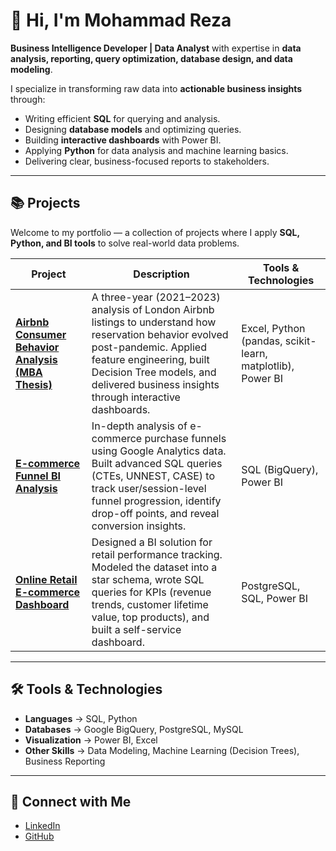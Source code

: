 # 👋 Hi, I'm Mohammad Reza

**Business Intelligence Developer | Data Analyst**
with expertise in **data analysis, reporting, query optimization, database design, and data modeling**.

I specialize in transforming raw data into **actionable business insights** through:
- Writing efficient **SQL** for querying and analysis.
- Designing **database models** and optimizing queries.
- Building **interactive dashboards** with Power BI.
- Applying **Python** for data analysis and machine learning basics.
- Delivering clear, business-focused reports to stakeholders.

---

## 📚 Projects

Welcome to my portfolio — a collection of projects where I apply **SQL, Python, and BI tools** to solve real-world data problems.

| Project | Description | Tools & Technologies |
|---------|-------------|-----------------------|
| [**Airbnb Consumer Behavior Analysis (MBA Thesis)**](https://github.com/MoRMatipour/Airbnb-Consumer-Behavior-Dynamics-Post-Pandemic-Insights) | A three-year (2021–2023) analysis of London Airbnb listings to understand how reservation behavior evolved post-pandemic. Applied feature engineering, built Decision Tree models, and delivered business insights through interactive dashboards. | Excel, Python (pandas, scikit-learn, matplotlib), Power BI |
| [**E-commerce Funnel BI Analysis**](https://github.com/MoRMatipour/funnel-BI-analysis) | In-depth analysis of e-commerce purchase funnels using Google Analytics data. Built advanced SQL queries (CTEs, UNNEST, CASE) to track user/session-level funnel progression, identify drop-off points, and reveal conversion insights. | SQL (BigQuery), Power BI |
| [**Online Retail E-commerce Dashboard**](https://github.com/MoRMatipour/Online-Retail-E-commerce-Dashboard-Postgress-SQL-Power-BI-) | Designed a BI solution for retail performance tracking. Modeled the dataset into a star schema, wrote SQL queries for KPIs (revenue trends, customer lifetime value, top products), and built a self-service dashboard. | PostgreSQL, SQL, Power BI |

---

## 🛠️ Tools & Technologies

- **Languages** → SQL, Python
- **Databases** → Google BigQuery, PostgreSQL, MySQL
- **Visualization** → Power BI, Excel
- **Other Skills** → Data Modeling, Machine Learning (Decision Trees), Business Reporting

---

## 👋 Connect with Me

- [LinkedIn](https://www.linkedin.com/in/matipour)
- [GitHub](https://github.com/MoRMatipour)
